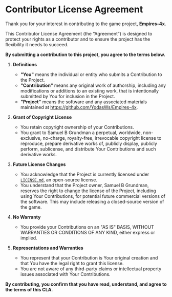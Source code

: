 # Contributor License Agreement

Thank you for your interest in contributing to the game project, **Empires-4x**.

This Contributor License Agreement (the “Agreement”) is designed to protect your rights as a contributor and to ensure the project has the flexibility it needs to succeed.

**By submitting a contribution to this project, you agree to the terms below.**

1.  **Definitions**
    *   **"You"** means the individual or entity who submits a Contribution to the Project.
    *   **"Contribution"** means any original work of authorship, including any modifications or additions to an existing work, that is intentionally submitted by You for inclusion in the Project.
    *   **"Project"** means the software and any associated materials maintained at https://github.com/YodasWs/Empires-4x.

2.  **Grant of Copyright License**
    *   You retain copyright ownership of your Contributions.
    *   You grant to Samuel B Grundman a perpetual, worldwide, non-exclusive, no-charge, royalty-free, irrevocable copyright license to reproduce, prepare derivative works of, publicly display, publicly perform, sublicense, and distribute Your Contributions and such derivative works.

3.  **Future License Changes**
    *   You acknowledge that the Project is currently licensed under [`LICENSE.md`](https://github.com/YodasWs/Empires-4x/blob/master/LICENSE.md), an open-source license.
    *   You understand that the Project owner, Samuel B Grundman, reserves the right to change the license of the Project, including using Your Contributions, for potential future commercial versions of the software. This may include releasing a closed-source version of the game.

4.  **No Warranty**
    *   You provide your Contributions on an "AS IS" BASIS, WITHOUT WARRANTIES OR CONDITIONS OF ANY KIND, either express or implied.

5.  **Representations and Warranties**
    *   You represent that your Contribution is Your original creation and that You have the legal right to grant this license.
    *   You are not aware of any third-party claims or intellectual property issues associated with Your Contributions.

**By contributing, you confirm that you have read, understand, and agree to the terms of this CLA.**
